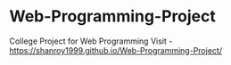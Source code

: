 # Web-Programming-Project
College Project for Web Programming
Visit - https://shanroy1999.github.io/Web-Programming-Project/
